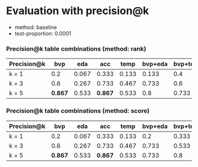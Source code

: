 # Evaluation with precision@k
* method: baseline
* test-proportion: 0.0001
### Precision@k table combinations (method: rank)
| Precision@k | bvp | eda | acc | temp | bvp+eda | bvp+temp | eda+acc | eda+temp | acc+temp | bvp+eda+acc | bvp+eda+temp | bvp+acc+temp | eda+acc+temp | bvp+eda+acc+temp | 
|---|---|---|---|---|---|---|---|---|---|---|---|---|---|---|
| k = 1 | 0.2 | 0.067 | 0.333 | 0.133 | 0.133 | 0.4 | 0.2 | 0.333 | 0.333 | **0.533** | 0.467 | 0.467 | 0.267 | 0.467 | 
| k = 3 | 0.6 | 0.267 | 0.733 | 0.467 | 0.733 | 0.6 | 0.533 | 0.467 | 0.667 | 0.733 | 0.667 | 0.733 | 0.667 | **0.867** | 
| k = 5 | **0.867** | 0.533 | **0.867** | 0.533 | 0.8 | 0.733 | **0.867** | 0.6 | **0.867** | **0.867** | 0.8 | **0.867** | **0.867** | **0.867** | 

### Precision@k table combinations (method: score)
| Precision@k | bvp | eda | acc | temp | bvp+eda | bvp+temp | eda+acc | eda+temp | acc+temp | bvp+eda+acc | bvp+eda+temp | bvp+acc+temp | eda+acc+temp | bvp+eda+acc+temp | 
|---|---|---|---|---|---|---|---|---|---|---|---|---|---|---|
| k = 1 | 0.2 | 0.067 | 0.333 | 0.133 | 0.2 | 0.333 | 0.133 | 0.133 | 0.4 | 0.4 | 0.333 | 0.4 | 0.4 | **0.667** | 
| k = 3 | 0.6 | 0.267 | 0.733 | 0.467 | 0.733 | 0.533 | 0.467 | 0.533 | 0.6 | **0.867** | 0.667 | 0.8 | 0.667 | 0.8 | 
| k = 5 | **0.867** | 0.533 | **0.867** | 0.533 | 0.733 | 0.8 | 0.733 | 0.667 | **0.867** | **0.867** | 0.8 | **0.867** | 0.8 | **0.867** | 

